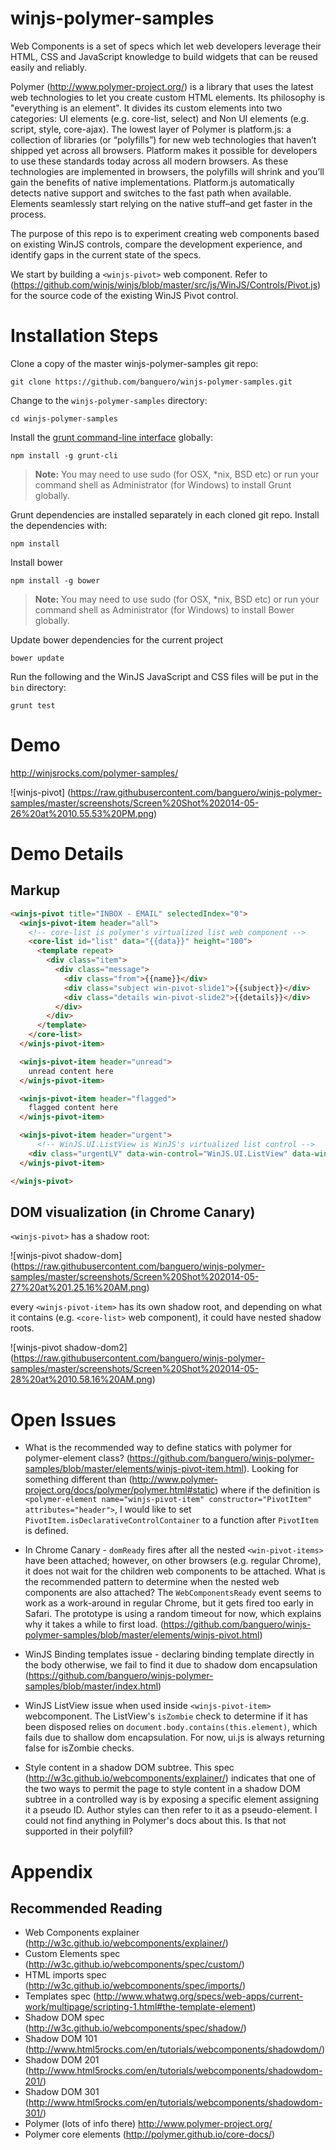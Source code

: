 winjs-polymer-samples
=====================

Web Components is a set of specs which let web developers leverage their HTML, CSS and JavaScript knowledge to build widgets that can be reused easily and reliably.

Polymer (http://www.polymer-project.org/) is a library that uses the latest web technologies to let you create custom HTML elements. Its philosophy is "everything is an element". It divides its custom elements into two categories: UI elements (e.g. core-list, select) and Non UI elements (e.g. script, style, core-ajax). The lowest layer of Polymer is platform.js: a collection of libraries (or “polyfills”) for new web technologies that haven’t shipped yet across all browsers. Platform makes it possible for developers to use these standards today across all modern browsers. As these technologies are implemented in browsers, the polyfills will shrink and you’ll gain the benefits of native implementations. Platform.js automatically detects native support and switches to the fast path when available. Elements seamlessly start relying on the native stuff–and get faster in the process.

The purpose of this repo is to experiment creating web components based on existing WinJS controls, compare the development experience, and identify gaps in the current state of the specs.

We start by building a `<winjs-pivot>` web component. Refer to (https://github.com/winjs/winjs/blob/master/src/js/WinJS/Controls/Pivot.js) for the source code of the existing WinJS Pivot control.

# Installation Steps

Clone a copy of the master winjs-polymer-samples git repo:
```
git clone https://github.com/banguero/winjs-polymer-samples.git
```

Change to the `winjs-polymer-samples` directory:
```
cd winjs-polymer-samples
```

Install the [grunt command-line interface](https://github.com/gruntjs/grunt-cli) globally:
```
npm install -g grunt-cli
```

> **Note:** You may need to use sudo (for OSX, *nix, BSD etc) or run your command shell as Administrator (for Windows) to install Grunt globally.

Grunt dependencies are installed separately in each cloned git repo. Install the dependencies with:
```
npm install
```

Install bower
```
npm install -g bower
```

> **Note:** You may need to use sudo (for OSX, *nix, BSD etc) or run your command shell as Administrator (for Windows) to install Bower globally.

Update bower dependencies for the current project
```
bower update
```

Run the following and the WinJS JavaScript and CSS files will be put in the `bin` directory:
```
grunt test
```

# Demo

http://winjsrocks.com/polymer-samples/

![winjs-pivot] (https://raw.githubusercontent.com/banguero/winjs-polymer-samples/master/screenshots/Screen%20Shot%202014-05-26%20at%2010.55.53%20PM.png)

# Demo Details

## Markup

```html
<winjs-pivot title="INBOX - EMAIL" selectedIndex="0">
  <winjs-pivot-item header="all">
    <!-- core-list is polymer's virtualized list web component -->
    <core-list id="list" data="{{data}}" height="100">
      <template repeat>
        <div class="item">
          <div class="message">
            <div class="from">{{name}}</div>
            <div class="subject win-pivot-slide1">{{subject}}</div>
            <div class="details win-pivot-slide2">{{details}}</div>
          </div>
        </div>
      </template>
    </core-list>
  </winjs-pivot-item>

  <winjs-pivot-item header="unread">
    unread content here
  </winjs-pivot-item>

  <winjs-pivot-item header="flagged">
    flagged content here
  </winjs-pivot-item>

  <winjs-pivot-item header="urgent">
      <!-- WinJS.UI.ListView is WinJS's virtualized list control -->
    <div class="urgentLV" data-win-control="WinJS.UI.ListView" data-win-options="{ itemDataSource: Urgent.dataSource, layout: { type: WinJS.UI.ListLayout }, itemTemplate: select('.mailItemTemplate'), selectionMode: 'none' }"></div>
  </winjs-pivot-item>

</winjs-pivot>
```

## DOM visualization (in Chrome Canary)

`<winjs-pivot>` has a shadow root:

![winjs-pivot shadow-dom] (https://raw.githubusercontent.com/banguero/winjs-polymer-samples/master/screenshots/Screen%20Shot%202014-05-27%20at%201.25.16%20AM.png)

every `<winjs-pivot-item>` has its own shadow root, and depending on what it contains (e.g. `<core-list>` web component), it could have nested shadow roots.

![winjs-pivot shadow-dom2] (https://raw.githubusercontent.com/banguero/winjs-polymer-samples/master/screenshots/Screen%20Shot%202014-05-28%20at%2010.58.16%20AM.png)

# Open Issues

* What is the recommended way to define statics with polymer for polymer-element class? (https://github.com/banguero/winjs-polymer-samples/blob/master/elements/winjs-pivot-item.html). Looking for something different than (http://www.polymer-project.org/docs/polymer/polymer.html#static) where if the definition is `<polymer-element name="winjs-pivot-item" constructor="PivotItem" attributes="header">`, I would like to set `PivotItem.isDeclarativeControlContainer` to a function after `PivotItem` is defined.

* In Chrome Canary - `domReady` fires after all the nested `<win-pivot-items>` have been attached; however, on other browsers (e.g. regular Chrome), it does not wait for the children web components to be attached. What is the recommended pattern to determine when the nested web components are also attached? The `WebComponentsReady` event seems to work as a work-around in regular Chrome, but it gets fired too early in Safari. The prototype is using a random timeout for now, which explains why it takes a while to first load. (https://github.com/banguero/winjs-polymer-samples/blob/master/elements/winjs-pivot.html)

* WinJS Binding templates issue - declaring binding template directly in the body otherwise, we fail to find it due to shadow dom encapsulation (https://github.com/banguero/winjs-polymer-samples/blob/master/index.html)

* WinJS ListView issue when used inside `<winjs-pivot-item>` webcomponent. The ListView's `isZombie` check to determine if it has been disposed relies on `document.body.contains(this.element)`, which fails due to shallow dom encapsulation. For now, ui.js is always returning false for isZombie checks.

* Style content in a shadow DOM subtree. This spec (http://w3c.github.io/webcomponents/explainer/) indicates that one of the two ways to permit the page to style content in a shadow DOM subtree in a controlled way is by exposing a specific element assigning it a pseudo ID. Author styles can then refer to it as a pseudo-element. I could not find anything in Polymer's docs about this. Is that not supported in their polyfill?

# Appendix

## Recommended Reading

* Web Components explainer (http://w3c.github.io/webcomponents/explainer/)
* Custom Elements spec (http://w3c.github.io/webcomponents/spec/custom/)
* HTML imports spec (http://w3c.github.io/webcomponents/spec/imports/)
* Templates spec (http://www.whatwg.org/specs/web-apps/current-work/multipage/scripting-1.html#the-template-element)
* Shadow DOM spec (http://w3c.github.io/webcomponents/spec/shadow/)
* Shadow DOM 101 (http://www.html5rocks.com/en/tutorials/webcomponents/shadowdom/)
* Shadow DOM 201 (http://www.html5rocks.com/en/tutorials/webcomponents/shadowdom-201/)
* Shadow DOM 301 (http://www.html5rocks.com/en/tutorials/webcomponents/shadowdom-301/)
* Polymer (lots of info there) http://www.polymer-project.org/
* Polymer core elements (http://polymer.github.io/core-docs/)


